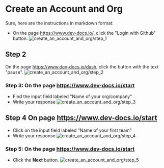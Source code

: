 
  
  # Create an Account and Org

Sure, here are the instructions in markdown format:

- On the page https://www.dev-docs.io/, click the "Login with Github" button.
![create_an_account_and_org/step_1](/img/create_an_account_and_org/step_1.png)

## Step 2
On the page https://www.dev-docs.io/dash, click the button with the text "pause".
![create_an_account_and_org/step_2](/img/create_an_account_and_org/step_2.png)

### Step 3: On the page https://www.dev-docs.io/start
- Find the input field labeled "Name of your org/company"
- Write your response
![create_an_account_and_org/step_3](/img/create_an_account_and_org/step_3.png)

## Step 4 On page https://www.dev-docs.io/start
- Click on the input field labeled "Name of your first team"
- Write your response
![create_an_account_and_org/step_4](/img/create_an_account_and_org/step_4.png)

### Step 5: On the page https://www.dev-docs.io/start

- Click the **Next** button.
![create_an_account_and_org/step_5](/img/create_an_account_and_org/step_5.png)
  
  